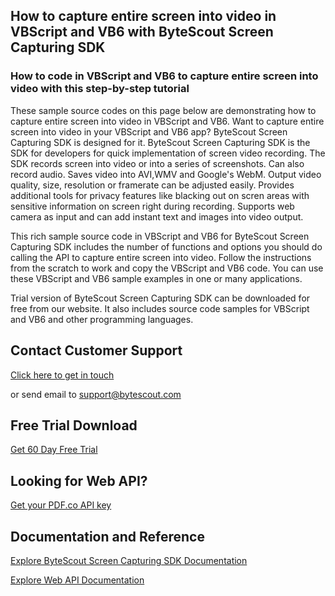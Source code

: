 ## How to capture entire screen into video in VBScript and VB6 with ByteScout Screen Capturing SDK

### How to code in VBScript and VB6 to capture entire screen into video with this step-by-step tutorial

These sample source codes on this page below are demonstrating how to capture entire screen into video in VBScript and VB6. Want to capture entire screen into video in your VBScript and VB6 app? ByteScout Screen Capturing SDK is designed for it. ByteScout Screen Capturing SDK is the SDK for developers for quick implementation of screen video recording. The SDK records screen into video or into a series of screenshots. Can also record audio. Saves video into AVI,WMV and Google's WebM. Output video quality, size, resolution or framerate can be adjusted easily. Provides additional tools for privacy features like blacking out on scren areas with sensitive information on screen right during recording. Supports web camera as input and can add instant text and images into video output.

This rich sample source code in VBScript and VB6 for ByteScout Screen Capturing SDK includes the number of functions and options you should do calling the API to capture entire screen into video. Follow the instructions from the scratch to work and copy the VBScript and VB6 code. You can use these VBScript and VB6 sample examples in one or many applications.

Trial version of ByteScout Screen Capturing SDK can be downloaded for free from our website. It also includes source code samples for VBScript and VB6 and other programming languages.

## Contact Customer Support

[Click here to get in touch](https://bytescout.zendesk.com/hc/en-us/requests/new?subject=ByteScout%20Screen%20Capturing%20SDK%20Question)

or send email to [support@bytescout.com](mailto:support@bytescout.com?subject=ByteScout%20Screen%20Capturing%20SDK%20Question) 

## Free Trial Download

[Get 60 Day Free Trial](https://bytescout.com/download/web-installer?utm_source=github-readme)

## Looking for Web API? 

[Get your PDF.co API key](https://pdf.co/documentation/api?utm_source=github-readme)

## Documentation and Reference

[Explore ByteScout Screen Capturing SDK Documentation](https://bytescout.com/documentation/index.html?utm_source=github-readme)

[Explore Web API Documentation](https://pdf.co/documentation/api?utm_source=github-readme)